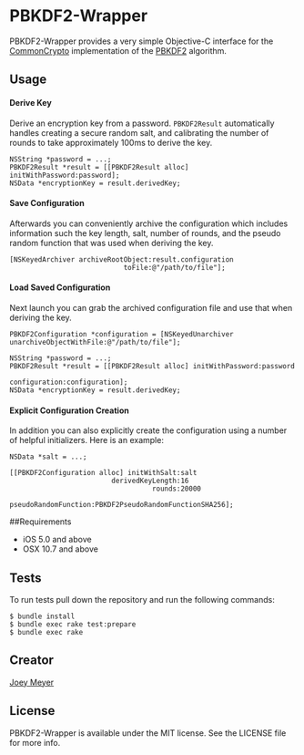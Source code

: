 # PBKDF2-Wrapper

PBKDF2-Wrapper provides a very simple Objective-C interface for the [CommonCrypto](https://developer.apple.com/library/mac/documentation/security/conceptual/cryptoservices/GeneralPurposeCrypto/GeneralPurposeCrypto.html#//apple_ref/doc/uid/TP40011172-CH9-SW1) implementation of the [PBKDF2](http://blog.agilebits.com/2011/05/05/defending-against-crackers-peanut-butter-keeps-dogs-friendly-too/) algorithm.

## Usage

#### Derive Key
Derive an encryption key from a password. `PBKDF2Result` automatically handles creating a secure random salt, and calibrating the number of rounds to take approximately 100ms to derive the key.

```
NSString *password = ...;
PBKDF2Result *result = [[PBKDF2Result alloc] initWithPassword:password];
NSData *encryptionKey = result.derivedKey;
```

#### Save Configuration
Afterwards you can conveniently archive the configuration which includes information such the key length, salt, number of rounds, and the pseudo random function that was used when deriving the key.

```
[NSKeyedArchiver archiveRootObject:result.configuration
                            toFile:@"/path/to/file"];
```

#### Load Saved Configuration
Next launch you can grab the archived configuration file and use that when deriving the key.

```
PBKDF2Configuration *configuration = [NSKeyedUnarchiver unarchiveObjectWithFile:@"/path/to/file"];

NSString *password = ...;
PBKDF2Result *result = [[PBKDF2Result alloc] initWithPassword:password
                                                configuration:configuration];
NSData *encryptionKey = result.derivedKey;
```

#### Explicit Configuration Creation
In addition you can also explicitly create the configuration using a number of helpful initializers. Here is an example:

```
NSData *salt = ...;

[[PBKDF2Configuration alloc] initWithSalt:salt
                         derivedKeyLength:16
                                   rounds:20000
                     pseudoRandomFunction:PBKDF2PseudoRandomFunctionSHA256];
```

##Requirements

- iOS 5.0 and above
- OSX 10.7 and above

## Tests

To run tests pull down the repository and run the following commands:

```
$ bundle install
$ bundle exec rake test:prepare
$ bundle exec rake
```

## Creator

[Joey Meyer](http://www.joeymeyer.com)

## License

PBKDF2-Wrapper is available under the MIT license. See the LICENSE file for more info.
